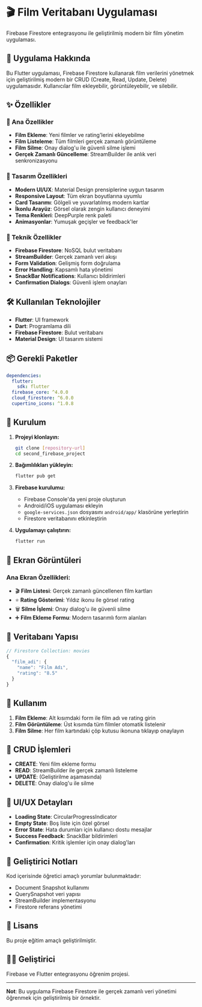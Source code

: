 # 🎬 Film Veritabanı Uygulaması

Firebase Firestore entegrasyonu ile geliştirilmiş modern bir film yönetim uygulaması.

## 📱 Uygulama Hakkında

Bu Flutter uygulaması, Firebase Firestore kullanarak film verilerini yönetmek için geliştirilmiş modern bir CRUD (Create, Read, Update, Delete) uygulamasıdır. Kullanıcılar film ekleyebilir, görüntüleyebilir, ve silebilir.

## ✨ Özellikler

### 🎯 Ana Özellikler
- **Film Ekleme**: Yeni filmler ve rating'lerini ekleyebilme
- **Film Listeleme**: Tüm filmleri gerçek zamanlı görüntüleme
- **Film Silme**: Onay dialog'u ile güvenli silme işlemi
- **Gerçek Zamanlı Güncelleme**: StreamBuilder ile anlık veri senkronizasyonu

### 🎨 Tasarım Özellikleri
- **Modern UI/UX**: Material Design prensiplerine uygun tasarım
- **Responsive Layout**: Tüm ekran boyutlarına uyumlu
- **Card Tasarımı**: Gölgeli ve yuvarlatılmış modern kartlar
- **İkonlu Arayüz**: Görsel olarak zengin kullanıcı deneyimi
- **Tema Renkleri**: DeepPurple renk paleti
- **Animasyonlar**: Yumuşak geçişler ve feedback'ler

### 🔧 Teknik Özellikler
- **Firebase Firestore**: NoSQL bulut veritabanı
- **StreamBuilder**: Gerçek zamanlı veri akışı
- **Form Validation**: Gelişmiş form doğrulama
- **Error Handling**: Kapsamlı hata yönetimi
- **SnackBar Notifications**: Kullanıcı bildirimleri
- **Confirmation Dialogs**: Güvenli işlem onayları

## 🛠️ Kullanılan Teknolojiler

- **Flutter**: UI framework
- **Dart**: Programlama dili
- **Firebase Firestore**: Bulut veritabanı
- **Material Design**: UI tasarım sistemi

## 📦 Gerekli Paketler

```yaml
dependencies:
  flutter:
    sdk: flutter
  firebase_core: ^4.0.0
  cloud_firestore: ^6.0.0
  cupertino_icons: ^1.0.8
```

## 🚀 Kurulum

1. **Projeyi klonlayın:**
   ```bash
   git clone [repository-url]
   cd second_firebase_project
   ```

2. **Bağımlılıkları yükleyin:**
   ```bash
   flutter pub get
   ```

3. **Firebase kurulumu:**
   - Firebase Console'da yeni proje oluşturun
   - Android/iOS uygulaması ekleyin
   - `google-services.json` dosyasını `android/app/` klasörüne yerleştirin
   - Firestore veritabanını etkinleştirin

4. **Uygulamayı çalıştırın:**
   ```bash
   flutter run
   ```

## 📱 Ekran Görüntüleri

### Ana Ekran Özellikleri:
- 🎬 **Film Listesi**: Gerçek zamanlı güncellenen film kartları
- ⭐ **Rating Gösterimi**: Yıldız ikonu ile görsel rating
- 🗑️ **Silme İşlemi**: Onay dialog'u ile güvenli silme
- ➕ **Film Ekleme Formu**: Modern tasarımlı form alanları

## 💾 Veritabanı Yapısı

```javascript
// Firestore Collection: movies
{
  "film_adi": {
    "name": "Film Adı",
    "rating": "8.5"
  }
}
```

## 🎯 Kullanım

1. **Film Ekleme**: Alt kısımdaki form ile film adı ve rating girin
2. **Film Görüntüleme**: Üst kısımda tüm filmler otomatik listelenir
3. **Film Silme**: Her film kartındaki çöp kutusu ikonuna tıklayıp onaylayın

## 🔄 CRUD İşlemleri

- **CREATE**: Yeni film ekleme formu
- **READ**: StreamBuilder ile gerçek zamanlı listeleme
- **UPDATE**: (Geliştirilme aşamasında)
- **DELETE**: Onay dialog'u ile silme

## 🎨 UI/UX Detayları

- **Loading State**: CircularProgressIndicator
- **Empty State**: Boş liste için özel görsel
- **Error State**: Hata durumları için kullanıcı dostu mesajlar
- **Success Feedback**: SnackBar bildirimleri
- **Confirmation**: Kritik işlemler için onay dialog'ları

## 🔧 Geliştirici Notları

Kod içerisinde öğretici amaçlı yorumlar bulunmaktadır:
- Document Snapshot kullanımı
- QuerySnapshot veri yapısı
- StreamBuilder implementasyonu
- Firestore referans yönetimi

## 📄 Lisans

Bu proje eğitim amaçlı geliştirilmiştir.

## 👨‍💻 Geliştirici

Firebase ve Flutter entegrasyonu öğrenim projesi.

---

**Not**: Bu uygulama Firebase Firestore ile gerçek zamanlı veri yönetimi öğrenmek için geliştirilmiş bir örnektir.
